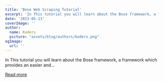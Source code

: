 ```yaml
---
title: 'Bose Web Scraping Tutorial'
excerpt: 'In This tutorial you will learn about the Bose framework, a framework which provides an easier and...'
date: '2023-05-13'
coverImage: ''
author:
  name: Koders
  picture: "assets/blog/authors/koders.png"
ogImage:
  url: ''
---
```


In This tutorial you will learn about the Bose framework, a framework which provides an easier and...

[Read more](https://dev.to/kumarchandan1991/bose-web-scraping-tutorial-3lff)
